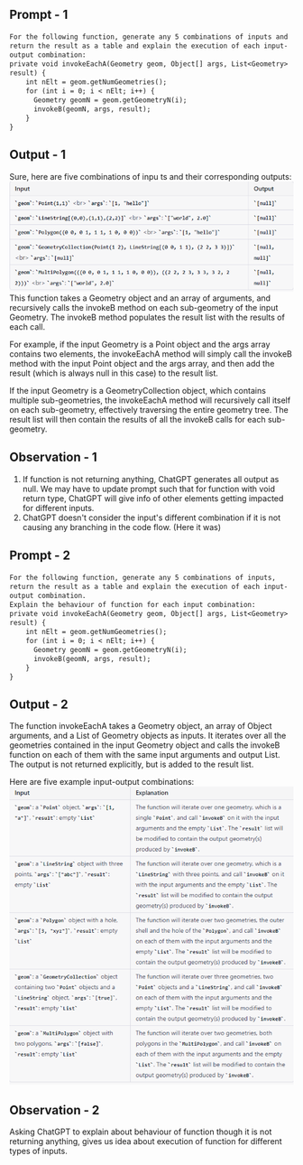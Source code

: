 ## Prompt - 1
```
For the following function, generate any 5 combinations of inputs and return the result as a table and explain the execution of each input-output combination: 
private void invokeEachA(Geometry geom, Object[] args, List<Geometry> result) {
    int nElt = geom.getNumGeometries();
    for (int i = 0; i < nElt; i++) {
      Geometry geomN = geom.getGeometryN(i);
      invokeB(geomN, args, result);
    }
}
```

## Output - 1
Sure, here are five combinations of inpu ts and their corresponding outputs:
<br/>
![img.png](table-1.png)
This function takes a Geometry object and an array of arguments, and recursively calls the invokeB method on each sub-geometry of the input Geometry. The invokeB method populates the result list with the results of each call.

For example, if the input Geometry is a Point object and the args array contains two elements, the invokeEachA method will simply call the invokeB method with the input Point object and the args array, and then add the result (which is always null in this case) to the result list.

If the input Geometry is a GeometryCollection object, which contains multiple sub-geometries, the invokeEachA method will recursively call itself on each sub-geometry, effectively traversing the entire geometry tree. The result list will then contain the results of all the invokeB calls for each sub-geometry.

## Observation - 1
1. If function is not returning anything, ChatGPT generates all output as null. We may have to update prompt such that for function with void return type, ChatGPT will give info of other elements getting impacted for different inputs.
2. ChatGPT doesn't consider the input's different combination if it is not causing any branching in the code flow. (Here it was)

## Prompt - 2
```
For the following function, generate any 5 combinations of inputs, return the result as a table and explain the execution of each input-output combination. 
Explain the behaviour of function for each input combination: 
private void invokeEachA(Geometry geom, Object[] args, List<Geometry> result) {
    int nElt = geom.getNumGeometries();
    for (int i = 0; i < nElt; i++) {
      Geometry geomN = geom.getGeometryN(i);
      invokeB(geomN, args, result);
    }
}
```

## Output - 2
The function invokeEachA takes a Geometry object, an array of Object arguments, and a List of Geometry objects as inputs. It iterates over all the geometries contained in the input Geometry object and calls the invokeB function on each of them with the same input arguments and output List. The output is not returned explicitly, but is added to the result list.

Here are five example input-output combinations:
![img.png](table-2.png)

## Observation - 2
Asking ChatGPT to explain about behaviour of function though it is not returning anything, gives us idea about execution of function for different types of inputs.
